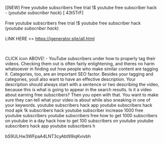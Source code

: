[[NEW] Free youtube subscribers free trial !$ youtube free subscriber hack - (*youtube subscriber hack*) [ 43t5TrF]
<br>
<br>Free youtube subscribers free trial !$ youtube free subscriber hack (*youtube subscriber hack*)
<br>
<br>LINK HERE >> https://igenerator.site/all.html

<br>
<br>CLICK  icon ABOVE! - YouTube subscribers under how to properly tag their videos.  Checking them out is often fairly enlightening, and theres no harm whatsoever in finding out how people who make similar content are tagging it.  Categories, too, are an important SEO factor.  Besides your tagging and categories, youll also want to have an effective description.  Your description should always start with a sentence or two describing the video, because this is what is going to appear in the search results.  Is it a video about earning free subscribers? Then you open with that.  You want to make sure they can tell what your video is about while also sneaking in one of your keywords. youtube subscribers hack app youtube subscribers hack mod apk 1k subscribers hack youtube subscriber increase 1000 free youtube subscribers youtube subscribers free how to get 1000 subscribers on youtube in a day hack how to get 100 subscribers on youtube youtube subscribers hack app youtube subscribers h
<br>
<br>bS9ULHw3WFpaA4LNT3cyAbt99iqKvivbh
<br>
